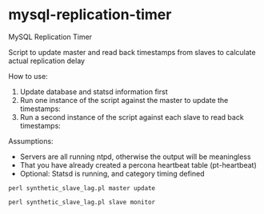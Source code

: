 mysql-replication-timer
=======================

MySQL Replication Timer

Script to update master and read back timestamps from slaves to calculate actual replication delay
  
How to use:

1. Update database and statsd information first
2. Run one instance of the script against the master to update the timestamps:
3. Run a second instance of the script against each slave to read back timestamps:

Assumptions:
* Servers are all running ntpd, otherwise the output will be meaningless
* That you have already created a percona heartbeat table (pt-heartbeat)
* Optional: Statsd is running, and category timing defined

`perl synthetic_slave_lag.pl master update`

`perl synthetic_slave_lag.pl slave monitor`
